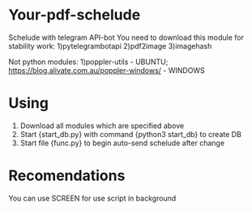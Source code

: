 # Your-pdf-schelude
Schelude with telegram API-bot
You need to download this module for stability work:
1)pytelegrambotapi
2)pdf2image
3)imagehash

Not python modules:
1)poppler-utils - UBUNTU; https://blog.alivate.com.au/poppler-windows/ - WINDOWS

# Using
1) Download all modules which are specified above
2) Start {start_db.py} with command {python3 start_db} to create DB
3) Start file {func.py} to begin auto-send schelude after change

# Recomendations
You can use SCREEN for use script in background 
